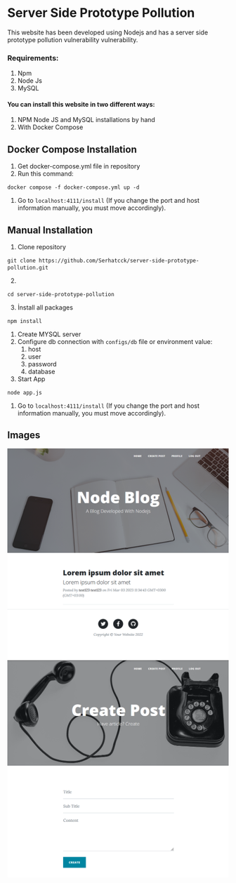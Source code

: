 # Server Side Prototype Pollution

This website has been developed using Nodejs and has a server side prototype pollution vulnerability vulnerability.

### Requirements:

1. Npm
1. Node Js
1. MySQL


#### You can install this website in two different ways:
1. NPM Node JS and MySQL installations by hand
1. With Docker Compose


## Docker Compose Installation
1. Get docker-compose.yml file in repository
1. Run this command: 
```shell
docker compose -f docker-compose.yml up -d
```
1. Go to ```localhost:4111/install``` (If you change the port and host information manually, you must move accordingly).

## Manual Installation
1. Clone repository 
```shell 
git clone https://github.com/Serhatcck/server-side-prototype-pollution.git
```
2. 
```shell
cd server-side-prototype-pollution
```
3. İnstall all packages
```shell
npm install
```
1. Create MYSQL server
1. Configure db connection with `configs/db` file or environment value:
    1. host
    1. user
    1. password
    1. database
1. Start App
```shell
node app.js
```
1. Go to ```localhost:4111/install``` (If you change the port and host information manually, you must move accordingly).
    
## Images

![Server Side Prototype Pollution Web Site.](public/assets/img/home.png "This is a home page.")
![Server Side Prototype Pollution Web Site.](public/assets/img/create-post.png "This is a post page.")
